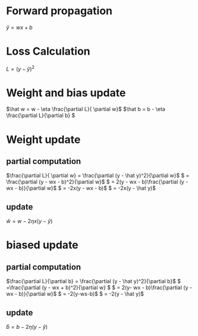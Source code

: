 # Forward propagation
$\hat y = wx + b$

# Loss Calculation
$L = (y - \hat y)^2$

# Weight and bias update
$\hat w = w - \eta \frac{\partial L}{ \partial w}$ 
$\hat b = b - \eta \frac{\partial L}{\partial b} $

# Weight update

## partial computation
$\frac{\partial L}{ \partial w} = \frac{\partial (y - \hat y)^2}{\partial w}$ 
$ = \frac{\partial (y - wx - b)^2}{\partial w}$ 
$ = 2(y - wx - b)\frac{\partial (y - wx - b)}{\partial w}$ 
$ = -2x(y - wx - b)$ 
$ = -2x(y - \hat y)$



## update
$\hat w = w - 2\eta x (y - \hat y)$

# biased update

## partial computation
$\frac{\partial L}{\partial b} = \frac{\partial (y - \hat y)^2}{\partial b}$ 
$ =\frac{\partial (y - wx + b)^2}{\partial w} $ 
$ = 2(y- wx - b)\frac{\partial (y - wx - b)}{\partial w}$ 
$ = -2(y-ws-b)$
$ = -2(y - \hat y)$

## update
$\hat b = b - 2\eta(y - \hat y)$